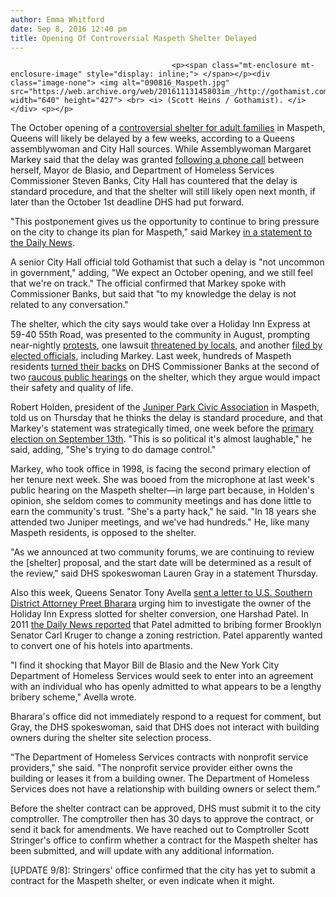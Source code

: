 ```yaml
---
author: Emma Whitford
date: Sep 8, 2016 12:40 pm
title: Opening Of Controversial Maspeth Shelter Delayed
---
```


	
										<p><span class="mt-enclosure mt-enclosure-image" style="display: inline;"> </span></p><div class="image-none"> <img alt="090816_Maspeth.jpg" src="https://web.archive.org/web/20161113145803im_/http://gothamist.com/attachments/nyc_ewhitford/090816_Maspeth.jpg" width="640" height="427"> <br> <i> (Scott Heins / Gothamist). </i></div> <p></p>

<p>The October opening of a <a href="https://web.archive.org/web/20161113145803/http://gothamist.com/2016/09/01/maspeth_homeless_shelter.php">controversial shelter for adult families</a> in Maspeth, Queens will likely be delayed by a few weeks, according to a Queens assemblywoman and City Hall sources. While Assemblywoman Margaret Markey said that the delay was granted <a href="https://web.archive.org/web/20161113145803/https://www.dnainfo.com/new-york/20160908/maspeth/controversial-maspeth-shelter-opening-date-pushed-back-officials">following a phone call</a> between herself, Mayor de Blasio, and Department of Homeless Services Commissioner Steven Banks, City Hall has countered that the delay is standard procedure, and that the shelter will still likely open next month, if later than the October 1st deadline DHS had put forward. </p>

<p>&quot;This postponement gives us the opportunity to continue to bring pressure on the city to change its plan for Maspeth,&quot; said Markey <a href="https://web.archive.org/web/20161113145803/http://www.nydailynews.com/new-york/queens/queens-family-homeless-shelter-opening-postponed-article-1.2782296">in a statement to the Daily News</a>. </p>

<p>A senior City Hall official told Gothamist that such a delay is &quot;not uncommon in government,&quot; adding, &quot;We expect an October opening, and we still feel that we&apos;re on track.&quot; The official confirmed that Markey spoke with Commissioner Banks, but said that &quot;to my knowledge the delay is not related to any conversation.&quot;</p>

<p>The shelter, which the city says would take over a Holiday Inn Express at 59-40 55th Road, was presented to the community in August, prompting near-nightly <a href="https://web.archive.org/web/20161113145803/http://www.nydailynews.com/new-york/queens/queens-family-homeless-shelter-opening-postponed-article-1.2782296">protests</a>, one lawsuit <a href="https://web.archive.org/web/20161113145803/http://gothamist.com/2016/08/27/maspeth_shelter_protest.php#photo-1">threatened by locals</a>, and another <a href="https://web.archive.org/web/20161113145803/http://www.politico.com/states/new-york/albany/story/2016/08/queens-councilwoman-sues-de-blasio-after-homeless-shelter-plan-105113">filed by elected officials</a>, including Markey. Last week, hundreds of Maspeth residents <a href="https://web.archive.org/web/20161113145803/http://gothamist.com/2016/09/01/maspeth_homeless_shelter.php">turned their backs</a> on DHS Commissioner Banks at the second of two <a href="https://web.archive.org/web/20161113145803/http://gothamist.com/2016/08/12/maspeth_shelter_debate.php">raucous public hearings</a> on the shelter, which they argue would impact their safety and quality of life. </p>

<p>Robert Holden, president of the <a href="https://web.archive.org/web/20161113145803/http://www.junipercivic.com/">Juniper Park Civic Association</a> in Maspeth, told us on Thursday that he thinks the delay is standard procedure, and that Markey&apos;s statement was strategically timed, one week before the <a href="https://web.archive.org/web/20161113145803/http://www.elections.ny.gov/">primary election on September 13th</a>. &quot;This is so political it&apos;s almost laughable,&quot; he said, adding, &quot;She&apos;s trying to do damage control.&quot; </p>

<p>Markey, who took office in 1998, is facing the second primary election of her tenure next week. She was booed from the microphone at last week&apos;s public hearing on the Maspeth shelter&#x2014;in large part because, in Holden&apos;s opinion, she seldom comes to community meetings and has done little to earn the community&apos;s trust. &quot;She&apos;s a party hack,&quot; he said. &quot;In 18 years she attended two Juniper meetings, and we&apos;ve had hundreds.&quot; He, like many Maspeth residents, is opposed to the shelter. </p>

<p>&quot;As we announced at two community forums, we are continuing to review the [shelter] proposal, and the start date will be determined as a result of the review,&quot; said DHS spokeswoman Lauren Gray in a statement Thursday. </p>

<p>Also this week, Queens Senator Tony Avella <a href="https://web.archive.org/web/20161113145803/http://pix11.com/2016/09/07/homeless-hotel-owner-questioned-ny-state-senator-calls-for-federal-probe/">sent a letter to U.S. Southern District Attorney Preet Bharara</a> urging him to investigate the owner of the Holiday Inn Express slotted for shelter conversion, one Harshad Patel. In 2011 <a href="https://web.archive.org/web/20161113145803/http://www.nydailynews.com/new-york/brooklyn/state-sen-carl-kruger-list-bribes-political-favors-continues-grow-fbi-article-1.961023">the Daily News reported</a> that Patel admitted to bribing former Brooklyn Senator Carl Kruger to change a zoning restriction. Patel apparently wanted to convert one of his hotels into apartments. </p>

<p>&quot;I find it shocking that Mayor Bill de Blasio and the New York City Department of Homeless Services would seek to enter into an agreement with an individual who has openly admitted to what appears to be a lengthy bribery scheme,&quot; Avella wrote. </p>

<p>Bharara&apos;s office did not immediately respond to a request for comment, but Gray, the DHS spokeswoman, said that DHS does not interact with building owners during the shelter site selection process. </p>

<p>&#x201C;The Department of Homeless Services contracts with nonprofit service providers,&quot; she said. &quot;The nonprofit service provider either owns the building or leases it from a building owner. The Department of Homeless Services does not have a relationship with building owners or select them.&#x201D;</p>

<p>Before the shelter contract can be approved, DHS must submit it to the city comptroller. The comptroller then has 30 days to approve the contract, or send it back for amendments. We have reached out to Comptroller Scott Stringer&apos;s office to confirm whether a contract for the Maspeth shelter has been submitted, and will update with any additional information. </p>

<p>[UPDATE 9/8]: Stringers&apos; office confirmed that the city has yet to submit a contract for the Maspeth shelter, or even indicate when it might. </p>					
										
									
				